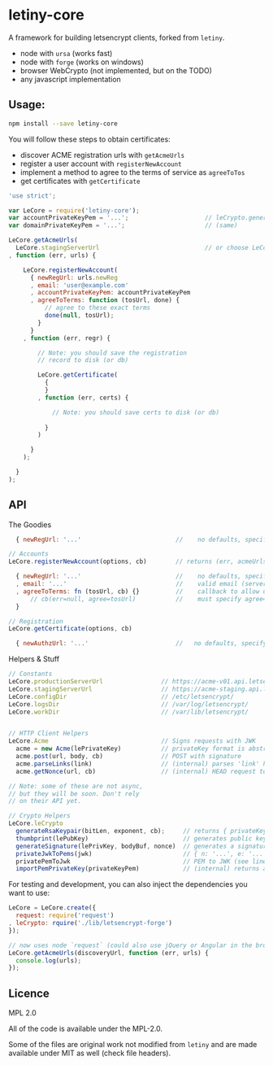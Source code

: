 # letiny-core

A framework for building letsencrypt clients, forked from `letiny`.

  * node with `ursa` (works fast)
  * node with `forge` (works on windows)
  * browser WebCrypto (not implemented, but on the TODO)
  * any javascript implementation

## Usage:

```bash
npm install --save letiny-core
```

You will follow these steps to obtain certificates:

* discover ACME registration urls with `getAcmeUrls`
* register a user account with `registerNewAccount`
* implement a method to agree to the terms of service as `agreeToTos`
* get certificates with `getCertificate`

```javascript
'use strict';

var LeCore = require('letiny-core');
var accountPrivateKeyPem = '...';                     // leCrypto.generateRsaKeypair(bitLen, exp, cb)
var domainPrivateKeyPem = '...';                      // (same)

LeCore.getAcmeUrls(
  LeCore.stagingServerUrl                             // or choose LeCore.productionServerUrl
, function (err, urls) {

    LeCore.registerNewAccount(
      { newRegUrl: urls.newReg
      , email: 'user@example.com'
      , accountPrivateKeyPem: accountPrivateKeyPem
      , agreeToTerms: function (tosUrl, done) {
          // agree to these exact terms
          done(null, tosUrl);
        }
      }
    , function (err, regr) {

        // Note: you should save the registration
        // record to disk (or db)

        LeCore.getCertificate(
          {
          }
        , function (err, certs) {

            // Note: you should save certs to disk (or db)
            
          }
        )

      }
    );

  }
);
```

## API

The Goodies

```javascript
  { newRegUrl: '...'                          //    no defaults, specify LeCore.nproductionServerUrl

// Accounts 
LeCore.registerNewAccount(options, cb)        // returns (err, acmeUrls={newReg,newAuthz,newCert,revokeCert})

  { newRegUrl: '...'                          //    no defaults, specify LeCore.newAuthz
  , email: '...'                              //    valid email (server checks MX records)
  , agreeToTerms: fn (tosUrl, cb) {}          //    callback to allow user interaction for tosUrl
      // cb(err=null, agree=tosUrl)           //    must specify agree=tosUrl to continue (or falsey to end)
  }

// Registration
LeCore.getCertificate(options, cb)

  { newAuthzUrl: '...'                        //   no defaults, specify acmeUrls.newAuthz
```

Helpers & Stuff

```javascript
// Constants
LeCore.productionServerUrl                // https://acme-v01.api.letsencrypt.org/directory
LeCore.stagingServerUrl                   // https://acme-staging.api.letsencrypt.org/directory
LeCore.configDir                          // /etc/letsencrypt/
LeCore.logsDir                            // /var/log/letsencrypt/
LeCore.workDir                            // /var/lib/letsencrypt/


// HTTP Client Helpers
LeCore.Acme                               // Signs requests with JWK
  acme = new Acme(lePrivateKey)           // privateKey format is abstract
  acme.post(url, body, cb)                // POST with signature
  acme.parseLinks(link)                   // (internal) parses 'link' header
  acme.getNonce(url, cb)                  // (internal) HEAD request to get 'replay-nonce' strings

// Note: some of these are not async,
// but they will be soon. Don't rely
// on their API yet.

// Crypto Helpers
LeCore.leCrypto
  generateRsaKeypair(bitLen, exponent, cb);     // returns { privateKeyPem, privateKeyJwk, publicKeyPem, publicKeyMd5 }
  thumbprint(lePubKey)                          // generates public key thumbprint
  generateSignature(lePrivKey, bodyBuf, nonce)  // generates a signature
  privateJwkToPems(jwk)                         // { n: '...', e: '...', iq: '...', ... } to PEMs
  privatePemToJwk                               // PEM to JWK (see line above)
  importPemPrivateKey(privateKeyPem)            // (internal) returns abstract private key
```

For testing and development, you can also inject the dependencies you want to use:

```javascript
LeCore = LeCore.create({
  request: require('request')
, leCrypto: rquire('./lib/letsencrypt-forge')
});

// now uses node `request` (could also use jQuery or Angular in the browser)
LeCore.getAcmeUrls(discoveryUrl, function (err, urls) {
  console.log(urls);
});
```

## Licence

MPL 2.0

All of the code is available under the MPL-2.0.

Some of the files are original work not modified from `letiny`
and are made available under MIT as well (check file headers).
